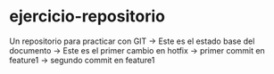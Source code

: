 # ejercicio-repositorio
Un repositorio para practicar con GIT
→ Este es el estado base del documento
→ Este es el primer cambio en hotfix
→ primer commit en feature1
→ segundo commit en feature1
